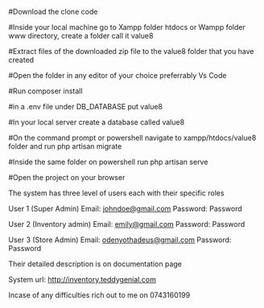 #Download the clone code

#Inside your local machine go to Xampp folder htdocs or Wampp folder www directory, create a folder call it value8

#Extract files of the downloaded zip file to the value8 folder that you have created

#Open the folder in any editor of your choice preferrably Vs Code

#Run composer install

#in a .env file under DB_DATABASE put value8

#In your local server create a database called value8

#On the command prompt or powershell navigate to xampp/htdocs/value8 folder and run php artisan migrate

#Inside the same folder on powershell run php artisan serve

#Open the project on your browser

The system has three level of users each with their specific roles

User 1 (Super Admin)
Email: johndoe@gmail.com
Password: Password


User 2 (Inventory admin)
Email: emily@gmail.com
Password: Password

User 3 (Store Admin)
Email: odenyothadeus@gmail.com
Password: Password

Their detailed description is on documentation page

System url: http://inventory.teddygenial.com

Incase of any difficulties rich out to me on 0743160199
